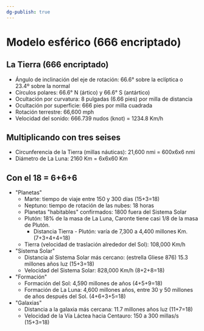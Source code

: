 ```yaml
---
dg-publish: true
---
```

# Modelo esférico (666 encriptado)

## La Tierra (666 encriptado)
- Ángulo de inclinación del eje de rotación: 66.6° sobre la eclíptica o 23.4º sobre la normal
- Círculos polares: 66.6° N (ártico) y 66.6° S (antártico)
- Ocultación por curvatura: 8 pulgadas (6.66 pies) por milla de distancia
- Ocultación por superficie: 666 pies por milla cuadrada
- Rotación terrestre: 66,600 mph
- Velocidad del sonido: 666.739 nudos (knot) = 1234.8 Km/h

## Multiplicando con tres seises
- Circunferencia de la Tierra (millas náuticas): 21,600 nmi = 600x6x6 nmi
- Diámetro de La Luna: 2160 Km = 6x6x60 Km

## Con el 18 = 6+6+6
- "Planetas"
	- Marte: tiempo de viaje entre 150 y 300 días (15+3=18)
	- Neptuno: tiempo de rotación de las nubes: 18 horas
	- Planetas "habitables" confirmados: 1800 fuera del Sistema Solar
	- Plutón: 18% de la masa de La Luna, Caronte tiene casi 1/8 de la masa de Plutón.
		- Distancia Tierra - Plutón: varía de 7,300 a 4,400 millones Km. (7+3+4+4=18)
	- Tierra (velocidad de traslación alrededor del Sol): 108,000 Km/h
- "Sistema Solar"
	- Distancia al Sistema Solar más cercano: (estrella Gliese 876) 15.3 millones años luz (15+3=18)
	- Velocidad del Sistema Solar: 828,000 Km/h (8+2+8=18)
- "Formación"
	- Formación del Sol: 4,590 millones de años (4+5+9=18)
	- Formación de La Luna: 4,600 millones años, entre 30 y 50 millones de años después del Sol. (4+6+3+5=18)
- "Galaxias"
	- Distancia a la galaxia más cercana: 11.7 millones años luz (11+7=18)
	- Velocidad de la Vía Láctea hacia Centauro: 150 a 300 millas/s (15+3=18)
